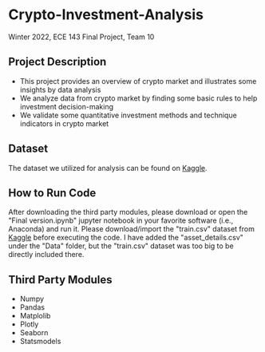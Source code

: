 # Crypto-Investment-Analysis
Winter 2022, ECE 143 Final Project, Team 10
## Project Description

+ This project provides an overview of crypto market and illustrates some insights by data analysis
+ We analyze data from crypto market by finding some basic rules to help investment decision-making
+ We validate some quantitative investment methods and technique indicators in crypto market

## Dataset

The dataset we utilized for analysis can be found on [Kaggle](https://www.kaggle.com/c/g-research-crypto-forecasting/data).

## How to Run Code

After downloading the third party modules, please download or open the "Final version.ipynb" jupyter notebook in your favorite software (i.e., Anaconda) and run it. Please download/import the "train.csv" dataset from [Kaggle](https://www.kaggle.com/c/g-research-crypto-forecasting/data) before executing the code. I have added the "asset_details.csv" under the "Data" folder, but the "train.csv" dataset was too big to be directly included there.

## Third Party Modules
+ Numpy
+ Pandas
+ Matplolib
+ Plotly
+ Seaborn
+ Statsmodels
